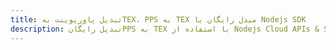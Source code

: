 ---title: تبدیل پاورپوینت بهTEX، PPS به TEX مبدل رایگان یا Nodejs SDKdescription: تبدیل رایگانPPS به TEX با استفاده از Nodejs Cloud APIs & SDK. همچنین اسناد Microsoft PowerPoint را در Cloud ایجاد، ویرایش و رندر کنید.---